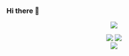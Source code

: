 ### Hi there 👋

<!--
**pratikbs2002/pratikbs2002** is a ✨ _special_ ✨ repository because its `README.md` (this file) appears on your GitHub profile.

Here are some ideas to get you started:

- 🔭 I’m currently working on ...
- 🌱 I’m currently learning ...
- 👯 I’m looking to collaborate on ...
- 🤔 I’m looking for help with ...
- 💬 Ask me about ...
- 📫 How to reach me: ...
- 😄 Pronouns: ...
- ⚡ Fun fact: ...
-->

<!-- <br/> -->
</div>

<div align="center">

![](https://visitcount.itsvg.in/api?id=pratikbs2002&label=Profile%20Views&color=1&icon=0&pretty=true)

![](https://github-readme-stats.vercel.app/api?username=pratikbs2002&theme=dark&hide_border=true&include_all_commits=true&count_private=true&show_icons=true) ![](https://github-readme-streak-stats.herokuapp.com/?user=pratikbs2002&theme=dark&hide_border=true) 
<br/>
![](https://github-readme-stats.vercel.app/api/top-langs/?username=pratikbs2002&theme=dark&hide_border=true&include_all_commits=true&count_private=true&layout=compact)

<br/>

<br/><br/>
